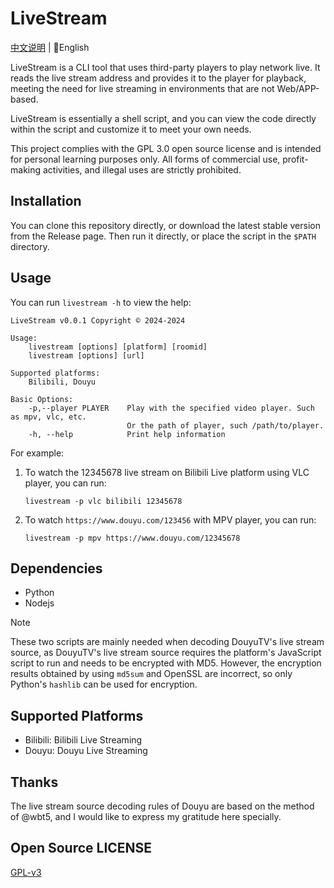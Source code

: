 # LiveStream

[中文说明](README.md) | 📕English

LiveStream is a CLI tool that uses third-party players to play network live.    It reads the live stream address and provides it to the player for playback, meeting the need for live streaming in environments that are not Web/APP-based.

LiveStream is essentially a shell script, and you can view the code directly within the script and customize it to meet your own needs.

This project complies with the GPL 3.0 open source license and is intended for personal learning purposes only.    All forms of commercial use, profit-making activities, and illegal uses are strictly prohibited.

## Installation

You can clone this repository directly, or download the latest stable version from the Release page. Then run it directly, or place the script in the `$PATH` directory. 

## Usage

You can run `livestream -h` to view the help: 

```shell
LiveStream v0.0.1 Copyright © 2024-2024

Usage:
    livestream [options] [platform] [roomid]
    livestream [options] [url]

Supported platforms:
    Bilibili, Douyu

Basic Options:
    -p,--player PLAYER    Play with the specified video player. Such as mpv, vlc, etc.
                          Or the path of player, such /path/to/player.
    -h, --help            Print help information
```

For example:
1. To watch the 12345678 live stream on Bilibili Live platform using VLC player, you can run: 

    ```shell
    livestream -p vlc bilibili 12345678
    ```

2. To watch `https://www.douyu.com/123456` with MPV player, you can run: 

    ```shell
    livestream -p mpv https://www.douyu.com/12345678
    ```

## Dependencies 

- Python
- Nodejs

> [!NOTE]
These two scripts are mainly needed when decoding DouyuTV's live stream source, as DouyuTV's live stream source requires the platform's JavaScript script to run and needs to be encrypted with MD5. However, the encryption results obtained by using `md5sum` and OpenSSL are incorrect, so only Python's `hashlib` can be used for encryption. 

## Supported Platforms 

- Bilibili: Bilibili Live Streaming
- Douyu: Douyu Live Streaming 

## Thanks

The live stream source decoding rules of Douyu are based on the method of @wbt5, and I would like to express my gratitude here specially.

## Open Source LICENSE

[GPL-v3](LICENSE.md)
